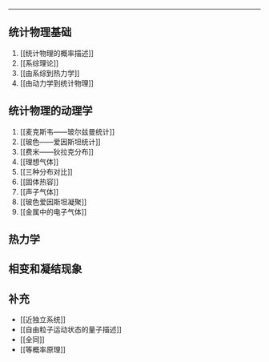 

-----
## 统计物理基础
1. [[统计物理的概率描述]]
2. [[系综理论]]
3. [[由系综到热力学]]
4. [[由动力学到统计物理]]

## 统计物理的动理学
1. [[麦克斯韦——玻尔兹曼统计]]
2. [[玻色——爱因斯坦统计]]
3. [[费米——狄拉克分布]]
4. [[理想气体]]
5. [[三种分布对比]]
6. [[固体热容]]
7. [[声子气体]]
8. [[玻色爱因斯坦凝聚]]
9. [[金属中的电子气体]]

## 热力学

## 相变和凝结现象

## 补充
- [[近独立系统]]
- [[自由粒子运动状态的量子描述]]
- [[全同]]
- [[等概率原理]]